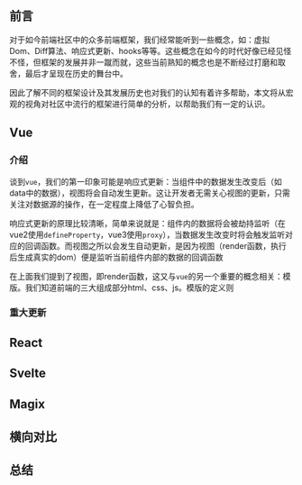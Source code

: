 ## 前言

对于如今前端社区中的众多前端框架，我们经常能听到一些概念，如：虚拟Dom、Diff算法、响应式更新、hooks等等。这些概念在如今的时代好像已经见怪不怪，但框架的发展并非一蹴而就，这些当前熟知的概念也是不断经过打磨和取舍，最后才呈现在历史的舞台中。

因此了解不同的框架设计及其发展历史也对我们的认知有着许多帮助，本文将从宏观的视角对社区中流行的框架进行简单的分析，以帮助我们有一定的认识。

## Vue

### 介绍

谈到`vue`，我们的第一印象可能是响应式更新：当组件中的数据发生改变后（如data中的数据），视图将会自动发生更新。这让开发者无需关心视图的更新，只需关注对数据源的操作，在一定程度上降低了心智负担。

响应式更新的原理比较清晰，简单来说就是：组件内的数据将会被劫持监听（在vue2使用`defineProperty`，vue3使用`proxy`），当数据发生改变时将会触发监听对应的回调函数。而视图之所以会发生自动更新，是因为视图（render函数，执行后生成真实的dom）便是监听当前组件内部的数据的回调函数

在上面我们提到了视图，即render函数，这又与`vue`的另一个重要的概念相关：模版。我们知道前端的三大组成部分html、css、js。模版的定义则

### 重大更新

## React

## Svelte

## Magix

## 横向对比

## 总结
